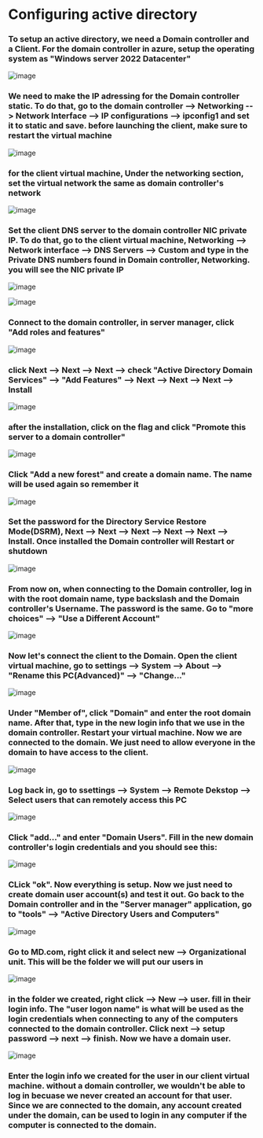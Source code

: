 # Configuring active directory


<h3>To setup an active directory, we need a Domain controller and a Client. For the domain controller in azure, setup the operating system as "Windows server 2022 Datacenter"</h3>

![image](https://github.com/David123890dd/configure-ad/assets/138183500/7144cbaf-66f7-4089-b3f0-cd5db03ab13b)

<h3>We need to make the IP adressing for the Domain controller static. To do that, go to the domain controller --> Networking --> Network Interface --> IP configurations --> ipconfig1 and set it to static and save. before launching the client, make sure to restart the virtual machine</h3>

![image](https://github.com/David123890dd/configure-ad/assets/138183500/07fbadc3-73de-4e64-b5c0-31cfb51ed1d5)


<h3>for the client virtual machine, Under the networking section, set the virtual network the same as domain controller's network</h3>

![image](https://github.com/David123890dd/configure-ad/assets/138183500/ec6e0932-ec0f-4c63-b1bc-87bd210eb7c4)

<h3>Set the client DNS server to the domain controller NIC private IP. To do that, go to the client virtual machine, Networking --> Network interface --> DNS Servers --> Custom and type in the Private DNS numbers found in Domain controller, Networking. you will see the NIC private IP</h3>

![image](https://github.com/David123890dd/configure-ad/assets/138183500/ac9ce6db-0b0a-4d57-b1ef-fe8d99ef79db)

![image](https://github.com/David123890dd/configure-ad/assets/138183500/40a3a8c6-dd4d-4c4b-ae99-bd86f6c1255b)

<h3>Connect to the domain controller, in server manager, click "Add roles and features"</h3>

![image](https://github.com/David123890dd/configure-ad/assets/138183500/f4b7e081-e236-4b76-820c-1fb27a8fbffc)

<h3>click Next --> Next --> Next --> check "Active Directory Domain Services" --> "Add Features" --> Next --> Next --> Next --> Install</h3>

![image](https://github.com/David123890dd/configure-ad/assets/138183500/9a27f446-5e85-4336-886f-61b5562d5f75)

<h3>after the installation, click on the flag and click "Promote this server to a domain controller"</h3>

![image](https://github.com/David123890dd/configure-ad/assets/138183500/8e94b604-8149-4399-aeb3-39384427a7c1)

<h3>Click "Add a new forest" and create a domain name. The name will be used again so remember it</h3>

![image](https://github.com/David123890dd/configure-ad/assets/138183500/8e3f7752-a03a-45f2-b88f-fb81e50886f7)

<h3>Set the password for the Directory Service Restore Mode(DSRM), Next --> Next --> Next --> Next --> Next --> Install. Once installed the Domain controller will Restart or shutdown</h3>

![image](https://github.com/David123890dd/configure-ad/assets/138183500/47710f5a-c18a-44c1-9fce-a7f3b652416c)

<h3>From now on, when connecting to the Domain controller, log in with the root domain name, type backslash and the Domain controller's Username. The password is the same. Go to "more choices" --> "Use a Different Account" </h3>

![image](https://github.com/David123890dd/configure-ad/assets/138183500/528bc133-d1ee-4038-81bb-009d85146a4e)

<h3>Now let's connect the client to the Domain. Open the client virtual machine, go to settings --> System --> About --> "Rename this PC(Advanced)" --> "Change..."</h3>

![image](https://github.com/David123890dd/configure-ad/assets/138183500/197fe9dc-242d-4acd-b3ad-0daf1c073cf4)

<h3>Under "Member of", click "Domain" and enter the root domain name. After that, type in the new login info that we use in the domain controller. Restart your virtual machine. Now we are connected to the domain. We just need to allow everyone in the domain to have access to the client.</h3>

![image](https://github.com/David123890dd/configure-ad/assets/138183500/2eddf0b1-a5bf-42a9-809a-270991b408dd)

<h3>Log back in, go to ssettings --> System --> Remote Dekstop --> Select users that can remotely access this PC</h3>

![image](https://github.com/David123890dd/configure-ad/assets/138183500/9eef694a-541a-4522-ac2a-7246212b2e54)

<h3>Click "add..." and enter "Domain Users". Fill in the new domain controller's login credentials and you should see this:</h3>

![image](https://github.com/David123890dd/configure-ad/assets/138183500/7c6d299c-a83f-40cd-902e-99ade0e61bdd)

<h3>CLick "ok". Now everything is setup. Now we just need to create domain user account(s) and test it out. Go back to the Domain controller and in the "Server manager" application, go to "tools" --> "Active Directory Users and Computers"</h3>

![image](https://github.com/David123890dd/configure-ad/assets/138183500/1f7e20ce-fa43-4f5c-894d-d09a192d3b34)

<h3>Go to MD.com, right click it and select new --> Organizational unit. This will be the folder we will put our users in</h3>

![image](https://github.com/David123890dd/configure-ad/assets/138183500/750a4a13-3d5b-4910-b29d-10ed5a8aba9b)

<h3>in the folder we created, right click --> New --> user. fill in their login info. The "user logon name" is what will be used as the login credentials when connecting to any of the computers connected to the domain controller. Click next --> setup password --> next --> finish. Now we have a domain user.</h3>

![image](https://github.com/David123890dd/configure-ad/assets/138183500/8cf83bea-a709-4709-8c82-c3b276c7e702)

<h3>Enter the login info we created for the user in our client virtual machine. without a domain controller, we wouldn't be able to log in becuase we never created an account for that user. Since we are connected to the domain, any account created under the domain, can be used to login in any computer if the computer is connected to the domain.</h3>
